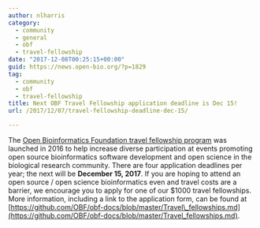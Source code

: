 ```yaml
---
author: nlharris
category:
  - community
  - general
  - obf
  - travel-fellowship
date: "2017-12-08T00:25:15+00:00"
guid: https://news.open-bio.org/?p=1829
tag:
  - community
  - obf
  - travel-fellowship
title: Next OBF Travel Fellowship application deadline is Dec 15!
url: /2017/12/07/travel-fellowship-deadline-dec-15/

---
```

The [Open Bioinformatics Foundation travel fellowship program](https://github.com/OBF/obf-docs/blob/master/Travel_fellowships.md) was launched in 2016 to help increase diverse participation at events promoting open source bioinformatics software development and open science in the biological research community. There are four application deadlines per year; the next will be **December 15, 2017**. If you are hoping to attend an open source / open science bioinformatics even and travel costs are a barrier, we encourage you to apply for one of our $1000 travel fellowships. More information, including a link to the application form, can be found at [https://github.com/OBF/obf-docs/blob/master/Travel\_fellowships.md](https://github.com/OBF/obf-docs/blob/master/Travel_fellowships.md).
